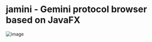# jamini - Gemini protocol browser based on JavaFX
![image](https://user-images.githubusercontent.com/70894920/118859251-b395f100-b8e2-11eb-8536-6d3b1159c635.png)
